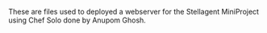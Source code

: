 These are files used to deployed a webserver for the Stellagent MiniProject using Chef Solo done by Anupom Ghosh.
